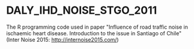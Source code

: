 # DALY_IHD_NOISE_STGO_2011
The R programming code used in paper "Influence of road traffic noise in ischaemic heart disease. Introduction to the issue in Santiago of Chile" (Inter Noise 2015: http://internoise2015.com/) 
